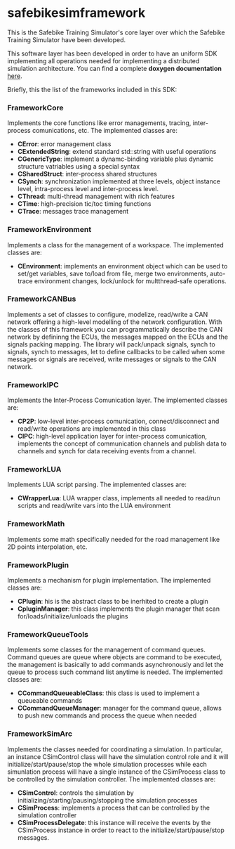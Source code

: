 # safebikesimframework
This is the Safebike Training Simulator's core layer over which the Safebike Training Simulator have been developed.

This software layer has been developed in order to have an uniform SDK implementing all operations needed for implementing a distributed simulation architecture.
You can find a complete **doxygen documentation** [here](http://robertosartoridev.com/doxygen/safebikesimframework/namespaces.html).

Briefly, this the list of the frameworks included in this SDK:

### FrameworkCore

Implements the core functions like error managements, tracing, inter-process comunications, etc.
The implemented classes are:

* **CError**: error management class
* **CExtendedString**: extend standard std::string with useful operations
* **CGenericType**: implement a dynamc-binding variable plus dynamic structure vatriables using a special syntax
* **CSharedStruct**: inter-process shared structures
* **CSynch**: synchronization implemented at three levels, object instance level, intra-process level and inter-process level.
* **CThread**: multi-thread management with rich features
* **CTime**: high-precision tic/toc timing functions
* **CTrace**: messages trace management

### FrameworkEnvironment
Implements a class for the management of a workspace.
The implemented classes are:

* **CEnvironment**: implements an environment object which can be used to set/get variables, save to/load from file, merge two environments, auto-trace environment changes, lock/unlock for multthread-safe operations.

### FrameworkCANBus

Implements a set of classes to configure, modelize, read/write a CAN network offering a high-level modelling of the network configuration.
With the classes of this framework you can programmatically describe the CAN network by defininng the ECUs, the messages mapped on the ECUs and the signals packing mapping.
The library will pack/unpack signals, synch to signals, synch to messages, let to define callbacks to be called when some messages or signals are received, write messages or signals to the CAN network.

### FrameworkIPC

Implements the Inter-Process Comunication layer. The implemented classes are:

* **CP2P**: low-level inter-process comunication, connect/disconnect and read/write operations are implemented in this class
* **CIPC**: high-level application layer for inter-process comunication, implements the concept of communication channels and publish data to channels and synch for data receiving events from a channel.

### FrameworkLUA

Implements LUA script parsing. The implemented classes are:

* **CWrapperLua**: LUA wrapper class, implements all needed to read/run scripts and read/write vars into the LUA environment

### FrameworkMath

Implements some math specifically needed for the road management like 2D points interpolation, etc.

### FrameworkPlugin

Implements a mechanism for plugin implementation. The implemented classes are:

* **CPlugin**: his is the abstract class to be inerhited to create a plugin
* **CpluginManager**: this class implements the plugin manager that scan for/loads/initialize/unloads the plugins

### FrameworkQueueTools

Implements some classes for the management of command queues. Command queues are queue where objects are command to be executed, the management is basically to add commands asynchronously and let the queue to process such command list anytime is needed. The implemented classes are:

* **CCommandQueueableClass**: this class is used to implement a queueable commands
* **CCommandQueueManager**: manager for the command queue, allows to push new commands and process the queue when needed

### FrameworkSimArc

Implements the classes needed for coordinating a simulation. In particular, an instance CSimControl class will have the simulation control role and it will initialize/start/pause/stop the whole simulation processes while each simunlation process will have a single instance of the CSimProcess class to be controlled by the simulation controller. The implemented classes are:

* **CSimControl**: controls the simulation by initializing/starting/pausing/stopping the simulation processes
* **CSimProcess**: implements a process that can be controlled by the simulation controller
* **CSimProcessDelegate**: this instance will receive the events by the CSimProcess instance in order to react to the initialize/start/pause/stop messages.
